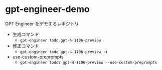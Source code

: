 # gpt-engineer-demo
GPT Engineer をデモするレポジトリ

- 生成コマンド
  - `gpt-engineer todo gpt-4-1106-preview`
- 修正コマンド
  - `gpt-engineer todo gpt-4-1106-preview -i`
- use-custom-preprompts
  - `gpt-engineer todo2 gpt-4-1106-preview --use-custom-preprompts`
